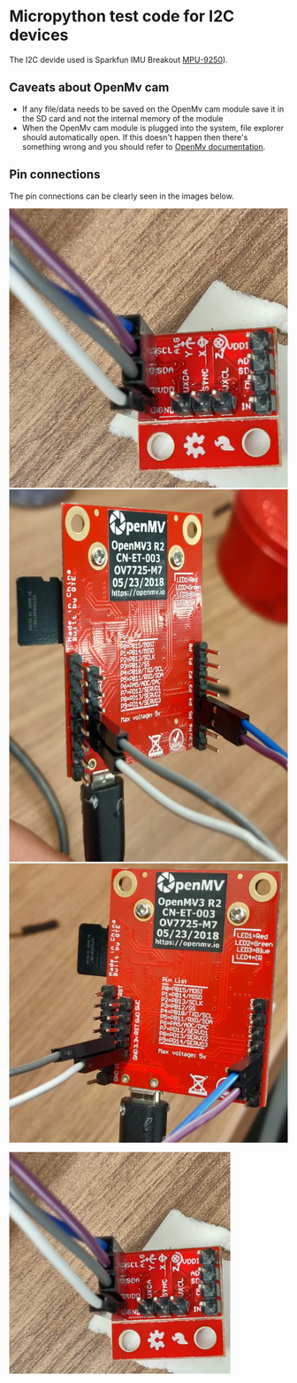# Micropython test code for I2C devices 
The I2C devide used is Sparkfun IMU Breakout [MPU-9250](https://www.sparkfun.com/products/13762)).

## Caveats about OpenMv cam 
- If any file/data needs to be saved on the OpenMv cam module save it in the SD card and not the internal memory of the module
- When the OpenMv cam module is plugged into the system, file explorer should automatically open. If this doesn't happen then there's something wrong and you should refer to [OpenMv documentation](http://docs.openmv.io/index.html). 

## Pin connections
The pin connections can be clearly seen in the images below.

![Imu connections](https://github.com/NitinJSanket/prg_prgeye/blob/master/Images/IMU_conn.jpg)
![Openmv side 1 connections](https://github.com/NitinJSanket/prg_prgeye/blob/master/Images/openmv_i2c_conn_1.jpg)
![Openmv side 2 connections](https://github.com/NitinJSanket/prg_prgeye/blob/master/Images/openmv_i2c_conn_2.jpg)

<img src="https://github.com/NitinJSanket/prg_prgeye/blob/master/Images/IMU_conn.jpg" width="400">

<!-- <img src="https://images-na.ssl-images-amazon.com/images/I/41ApTPgD9-L._SL500_AC_SS350_.jpg" width="400"> -->
